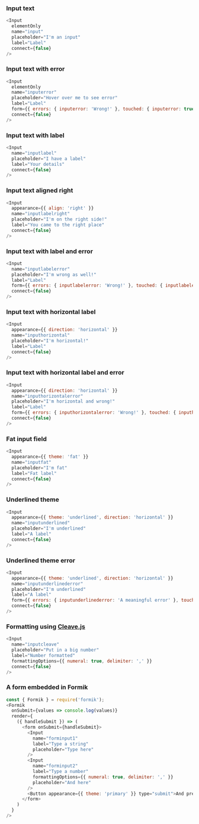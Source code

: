 ### Input text

```js
<Input
  elementOnly
  name="input"
  placeholder="I'm an input"
  label="Label"
  connect={false}
/>
```

### Input text with error

```js
<Input
  elementOnly
  name="inputerror"
  placeholder="Hover over me to see error"
  label="Label"
  form={{ errors: { inputerror: 'Wrong!' }, touched: { inputerror: true }}}
  connect={false}
/>
```

### Input text with label

```js
<Input
  name="inputlabel"
  placeholder="I have a label"
  label="Your details"
  connect={false}
/>
```

### Input text aligned right

```js
<Input
  appearance={{ align: 'right' }}
  name="inputlabelright"
  placeholder="I'm on the right side!"
  label="You came to the right place"
  connect={false}
/>
```

### Input text with label and error

```js
<Input
  name="inputlabelerror"
  placeholder="I'm wrong as well!"
  label="Label"
  form={{ errors: { inputlabelerror: 'Wrong!' }, touched: { inputlabelerror: true }}}
  connect={false}
/>
```

### Input text with horizontal label

```js
<Input
  appearance={{ direction: 'horizontal' }}
  name="inputhorizontal"
  placeholder="I'm horizontal!"
  label="Label"
  connect={false}
/>
```

### Input text with horizontal label and error

```js
<Input
  appearance={{ direction: 'horizontal' }}
  name="inputhorizontalerror"
  placeholder="I'm horizontal and wrong!"
  label="Label"
  form={{ errors: { inputhorizontalerror: 'Wrong!' }, touched: { inputhorizontalerror: true }}}
  connect={false}
/>
```

### Fat input field

```js
<Input
  appearance={{ theme: 'fat' }}
  name="inputfat"
  placeholder="I'm fat"
  label="Fat label"
  connect={false}
/>
```

### Underlined theme

```js
<Input
  appearance={{ theme: 'underlined', direction: 'horizontal' }}
  name="inputunderlined"
  placeholder="I'm underlined"
  label="A label"
  connect={false}
/>
```

### Underlined theme error

```js
<Input
  appearance={{ theme: 'underlined', direction: 'horizontal' }}
  name="inputunderlinederror"
  placeholder="I'm underlined"
  label="A label"
  form={{ errors: { inputunderlinederror: 'A meaningful error' }, touched: { inputunderlinederror: true }}}
  connect={false}
/>
```

### Formatting using [Cleave.js](https://nosir.github.io/cleave.js/)

```js
<Input
  name="inputcleave"
  placeholder="Put in a big number"
  label="Number formatted"
  formattingOptions={{ numeral: true, delimiter: ',' }}
  connect={false}
/>
```

### A form embedded in Formik

```js
const { Formik } = require('formik');
<Formik
  onSubmit={values => console.log(values)}
  render={
    ({ handleSubmit }) => (
      <form onSubmit={handleSubmit}>
        <Input
          name="forminput1"
          label="Type a string"
          placeholder="Type here"
        />
        <Input
          name="forminput2"
          label="Type a number"
          formattingOptions={{ numeral: true, delimiter: ',' }}
          placeholder="And here"
        />
        <Button appearance={{ theme: 'primary' }} type="submit">And press me</Button>
      </form>
    )
  }
/>
```

